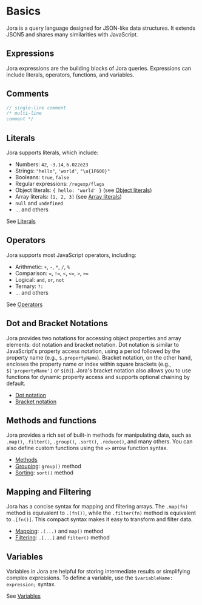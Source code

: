 # Basics

Jora is a query language designed for JSON-like data structures. It extends JSON5 and shares many similarities with JavaScript. 

## Expressions
    
Jora expressions are the building blocks of Jora queries. Expressions can include literals, operators, functions, and variables.

## Comments

```js
// single-line comment
/* multi-line
comment */
```

## Literals

Jora supports literals, which include:

- Numbers: `42`, `-3.14`, `6.022e23`
- Strings: `"hello"`, `'world'`, `"\u{1F600}"`
- Booleans: `true`, `false`
- Regular expressions: `/regexp/flags`
- Object literals: `{ hello: 'world' }` (see [Object literals](./object-literal.md))
- Array literals: `[1, 2, 3]` (see [Array literals](./array-literal.md))
- `null` and `undefined`
- ... and others
    
See [Literals](./literals.md)

## Operators

Jora supports most JavaScript operators, including:

- Arithmetic: `+`, `-`, `*`, `/`, `%`
- Comparison: `=`, `!=`, `<`, `<=`, `>`, `>=`
- Logical: `and`, `or`, `not`
- Ternary: `?:`
- ... and others

See [Operators](./operators.md)

## Dot and Bracket Notations

Jora provides two notations for accessing object properties and array elements: dot notation and bracket notation. Dot notation is similar to JavaScript's property access notation, using a period followed by the property name (e.g., `$.propertyName`). Bracket notation, on the other hand, encloses the property name or index within square brackets (e.g., `$['propertyName']` or `$[0]`). Jora's bracket notation also allows you to use functions for dynamic property access and supports optional chaining by default.

- [Dot notation](./dot-notation.md)
- [Bracket notation](./bracket-notation.md)

## Methods and functions

Jora provides a rich set of built-in methods for manipulating data, such as `.map()`, `.filter()`, `.group()`, `.sort()`, `.reduce()`, and many others. You can also define custom functions using the `=>` arrow function syntax.

- [Methods](./articles/methods.md)
- [Grouping](./articles/group.md): `group()` method
- [Sorting](./articles/sort): `sort()` method

## Mapping and Filtering

Jora has a concise syntax for mapping and filtering arrays. The `.map(fn)` method is equivalent to `.(fn())`, while the `.filter(fn)` method is equivalent to `.[fn()]`. This compact syntax makes it easy to transform and filter data.

- [Mapping](./articles/map.md): `.(...)` and `map()` method
- [Filtering](./articles/filter.md): `.[...]` and `filter()` method

## Variables

Variables in Jora are helpful for storing intermediate results or simplifying complex expressions. To define a variable, use the `$variableName: expression;` syntax.

See [Variables](./variables.md)
